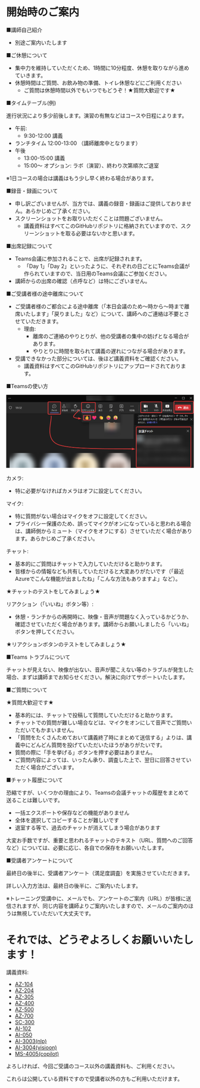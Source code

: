 # 開始時のご案内

■講師自己紹介

- 別途ご案内いたします

■ご休憩について

- 集中力を維持していただくため、1時間に10分程度、休憩を取りながら進めていきます。
- 休憩時間はご質問、お飲み物の準備、トイレ休憩などにご利用ください
  - ご質問は休憩時間以外でもいつでもどうぞ！★質問大歓迎です★

■タイムテーブル(例)

進行状況により多少前後します。演習の有無などはコースや日程によります。

- 午前:
  - 9:30-12:00 講義
- ランチタイム 12:00-13:00 （講師離席中となります）
- 午後
  - 13:00-15:00 講義
  - 15:00～ オプション: ラボ（演習）、終わり次第順次ご退室

※1日コースの場合は講義はもう少し早く終わる場合があります。

<!--
講師は毎日 17:30 まで待機し、質問対応等サポートいたします。
-->

■録音・録画について

- 申し訳ございませんが、当方では、講義の録音・録画はご提供しておりません。あらかじめご了承ください。
- スクリーンショットをお取りいただくことは問題ございません。
  - 講義資料はすべてこのGitHubリポジトリに格納されていますので、スクリーンショットを取る必要はないかと思います。

■出席記録について

- Teams会議に参加されることで、出席が記録されます。
  - 「Day 1」「Day 2」といったように、それぞれの日ごとにTeams会議が作られていますので、当日用のTeams会議にご参加ください。
- 講師からの出席の確認（点呼など）は特にございません。

■ご受講者様の途中離席について

- ご受講者様のご都合による途中離席（「本日会議のため～時から～時まで離席いたします」「戻りました」など）について、講師へのご連絡は不要とさせていただきます。
  - 理由:
    - 離席のご連絡のやりとりが、他の受講者の集中の妨げとなる場合があります。
    - やりとりに時間を取られて講義の遅れにつながる場合があります。
- 受講できなかった部分については、後ほど講義資料をご確認ください。
  - 講義資料はすべてこのGitHubリポジトリにアップロードされております。

■Teamsの使い方

![Alt text](image.png)

カメラ:

- 特に必要がなければカメラはオフに設定してください。

マイク:

- 特に質問がない場合はマイクをオフに設定してください。
- プライバシー保護のため、誤ってマイクがオンになっていると思われる場合は、講師側からミュート（マイクをオフにする）させていただく場合があります。あらかじめご了承ください。

チャット:

- 基本的にご質問はチャットで入力していただけると助かります。
- 皆様からの情報なども共有していただけると大変ありがたいです（「最近Azureでこんな機能が出ましたね」「こんな方法もありますよ」など）。

★チャットのテストをしてみましょう★

リアクション（「いいね」ボタン等）:

- 休憩・ランチからの再開時に、映像・音声が問題なく入っているかどうか、確認させていただく場合があります。講師からお願いしましたら「いいね」ボタンを押してください。

★リアクションボタンのテストをしてみましょう★

<!--
画面共有:

- ご質問（特にAzureの操作トラブル等）の際、必要に応じてご受講者様の画面を共有していただけると、トラブルシューティングがしやすいです。
- または、エラーメッセージや、画面のコピーを、チャットでお送りくださると、トラブルシューティングがしやすいです。
-->

■Teams トラブルについて

チャットが見えない、映像が出ない、音声が聞こえない等のトラブルが発生した場合、まずは講師までお知らせください。解決に向けてサポートいたします。

<!--
お客様の側では、以下の対処をお試しください。

- 切断・再接続してみる
- ネットワークを切り替えてみる
  - 会社ネットワークとご自宅ネットワーク等
  - VPN ON/OFF
- 使用する機材を変えてみる
  - 会社PC、個人PC、タブレット等
- Teamsアプリを変えてみる
  - デスクトップ版, Web版

また、Teamsのシステムトラブル等で、接続が勝手に切断されてしまう現象が発生する場合があります。その際はお手数ですが再接続をお願いいたします。

まれに、講師が使用している機材等でPC再起動などのトラブルが発生する場合があるかもしれません。なるべく早く復帰しますので、そのままお待ち下さい。
-->

■ご質問について

★質問大歓迎です★

- 基本的には、チャットで投稿して質問していただけると助かります。
- チャットでの質問が難しい場合などは、マイクをオンにして音声でご質問いただいてもかまいません。
- 「質問をたくさんためておいて講義終了時にまとめて送信する」よりは、講義中にどんどん質問を投げていただいたほうがありがたいです。
- 質問の際に「手を挙げる」ボタンを押す必要はありません。
- ご質問内容によっては、いったん承り、調査した上で、翌日に回答させていただく場合がございます。

■チャット履歴について

恐縮ですが、いくつかの理由により、Teamsの会議チャットの履歴をまとめて送ることは難しいです。

- 一括エクスポートや保存などの機能がありません
- 全体を選択してコピーすることが難しいです
- 退室する等で、過去のチャットが消えてしまう場合があります

大変お手数ですが、重要と思われるチャットのテキスト（URL、質問へのご回答など）については、必要に応じ、各自での保存をお願いいたします。

<!--
■Microsoftアカウントのサインインについて

- サインイン時に「ご使用のアカウントがロックされました」と表示される場合があります。
- 携帯電話の電話番号を入力して「セキュリティコード」を受信し、受信したコードを入力すると、ロックを解除できます。
-->

■受講者アンケートについて

最終日の後半に、受講者アンケート（満足度調査）を実施させていただきます。

詳しい入力方法は、最終日の後半に、ご案内いたします。

※トレーニング受講中に、メールでも、アンケートのご案内（URL）が皆様に送信されますが、同じ内容を講師よりご案内いたしますので、メールのご案内のほうは無視していただいて大丈夫です。

# それでは、どうぞよろしくお願いいたします！

講義資料:

- [AZ-104](AZ-104-2023/README.md)
- [AZ-204](AZ-204/README.md)
- [AZ-305](AZ-305/README.md)
- [AZ-400](AZ-400/README.md)
- [AZ-500](AZ-500/README.md)
- [AZ-700](AZ-700/README.md)
- [SC-300](SC-300/README.md)
- [AI-102](AI-102/README.md)
- [AI-050](AI-050-2024/README.md)
- [AI-3003(nlp)](AI-3003-nlp/README.md)
- [AI-3004(visioon)](AI-3004-vision/README.md)
- [MS-4005(copilot)](MS-4005-copilot-prompt/README.md)

よろしければ、今回ご受講のコース以外の講義資料も、ご利用ください。

これらは公開している資料ですので受講者以外の方もご利用いただけます。
